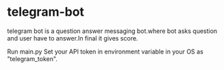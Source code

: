 # telegram-bot
telegram bot is a question answer messaging bot.where bot asks question and user have to answer.In final it gives score.

Run main.py 
Set your API token in environment variable in your OS as "telegram_token".
